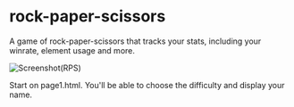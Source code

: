# rock-paper-scissors
A game of rock-paper-scissors that tracks your stats, including your winrate, element usage and more.

![Screenshot(RPS)](https://user-images.githubusercontent.com/63679316/84097520-db8e8c00-a9d2-11ea-9bee-dd4639c168c4.png)

Start on page1.html. You'll be able to choose the difficulty and display your name. 
